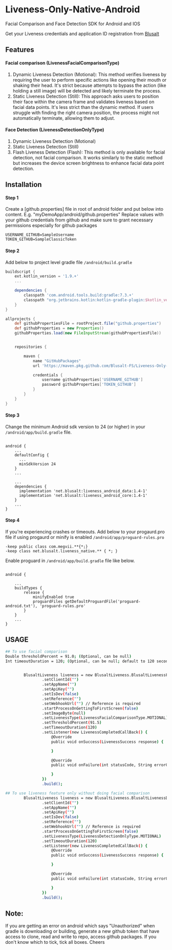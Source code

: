 # Liveness-Only-Native-Android

Facial Comparison and Face Detection SDK for Android and IOS

Get your Liveness credentials and application ID registration from [Blusalt](https://blusalt.net/)

## Features

#### Facial comparison (LivenessFacialComparisonType)
1. Dynamic Liveness Detection (Motional):
   This method verifies liveness by requiring the user to perform specific actions like opening their mouth or shaking their head.
   It's strict because attempts to bypass the action (like holding a still image) will be detected and likely terminate the process.
2. Static Liveness Detection (Still):
   This approach asks users to position their face within the camera frame and validates liveness based on facial data points.
   It's less strict than the dynamic method. If users struggle with finding the right camera position, the process might not automatically terminate, allowing them to adjust.

#### Face Detection (LivenessDetectionOnlyType)
1. Dynamic Liveness Detection (Motional)
2. Static Liveness Detection (Still)
3. Flash Liveness Detection (Flash):
   This method is only available for facial detection, not facial comparison.
   It works similarly to the static method but increases the device screen brightness to enhance facial data point detection.

   
## Installation

#### Step 1

Create a [github.properties] file in root of android folder and put below into content. E.g. "myDemoApp/android/github.properties"
Replace values with your github credentials from github and make sure to grant necessary permissions especially for github packages

```
USERNAME_GITHUB=SampleUsername
TOKEN_GITHUB=SampleClassicToken
```

#### Step 2

Add below to project level gradle file `/android/build.gradle`

```gradle
buildscript {
    ext.kotlin_version = '1.9.+'
    ...

    dependencies {
        classpath 'com.android.tools.build:gradle:7.3.+'
        classpath "org.jetbrains.kotlin:kotlin-gradle-plugin:$kotlin_version"
    }
}

allprojects {
    def githubPropertiesFile = rootProject.file("github.properties")
    def githubProperties = new Properties()
    githubProperties.load(new FileInputStream(githubPropertiesFile))


    repositories {

        maven {
            name "GitHubPackages"
            url 'https://maven.pkg.github.com/Blusalt-FS/Liveness-Only-Android-Package'

            credentials {
                username githubProperties['USERNAME_GITHUB']
                password githubProperties['TOKEN_GITHUB']
            }
        }
    }
}
```

#### Step 3

Change the minimum Android sdk version to 24 (or higher) in your `/android/app/build.gradle` file.

```

android {
    ...
    defaultConfig {
      ...
      minSdkVersion 24
    }
    ...
    
    ...
    dependencies {
      implementation 'net.blusalt:liveness_android_data:1.4-1'
      implementation 'net.blusalt:liveness_android_core:1.4-1'
    }
    ...
}
```

#### Step 4

If you're experiencing crashes or timeouts.
Add below to your progaurd.pro file if using progaurd or minify is enabled  `/android/app/proguard-rules.pro`

```proguard
-keep public class com.megvii.**{*;}
-keep class net.blusalt.liveness_native.** { *; }
```

Enable proguard in `/android/app/build.gradle` file like below.

```

android {
    
    ...
    buildTypes {
        release {
            minifyEnabled true
            proguardFiles getDefaultProguardFile('proguard-android.txt'), 'proguard-rules.pro'
        }
    }
    ...
}
```

## USAGE

```sh
## To use facial comparison
Double thresholdPercent = 91.0; (Optional, can be null)
Int timeoutDuration = 120; (Optional, can be null; default to 120 second)


        BlusaltLiveness liveness = new BlusaltLiveness.BlusaltLivenessFacialComparisonBuilder(this)
                .setClientId("")
                .setAppName("")
                .setApiKey("")
                .setIsDev(false)
                .setReference("")
                .setWebhookUrl("") // Reference is required
                .startProcessOnGettingToFirstScreen(false)
                .setImageByte(null)
                .setLivenessType(LivenessFacialComparisonType.MOTIONAL)
                .setThresholdPercent(91.5)
                .setTimeoutDuration(120)
                .setListener(new LivenessCompletedCallBack() {
                    @Override
                    public void onSuccess(LivenessSuccess response) {

                    }

                    @Override
                    public void onFailure(int statusCode, String errorObject) {

                    }
                })
                .build();

## To use liveness feature only without doing facial comparison
        BlusaltLiveness liveness = new BlusaltLiveness.BlusaltLivenessDetectionOnlyBuilder(this)
                .setClientId("")
                .setAppName("")
                .setApiKey("")
                .setIsDev(false)
                .setReference("")
                .setWebhookUrl("") // Reference is required
                .startProcessOnGettingToFirstScreen(false)
                .setLivenessType(LivenessDetectionOnlyType.MOTIONAL)
                .setTimeoutDuration(120)
                .setListener(new LivenessCompletedCallBack() {
                    @Override
                    public void onSuccess(LivenessSuccess response) {

                    }

                    @Override
                    public void onFailure(int statusCode, String errorObject) {

                    }
                })
                .build();
```

## Note:

If you are getting an error on android which says "Unauthorized" when gradle is downloading or
building, generate a new
github token that have access to clone, read and write to repo, access github packages. If you don't
know which to tick, tick all boxes. Cheers
